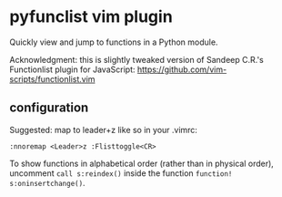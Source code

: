 # pyfunclist vim plugin

Quickly view and jump to functions in a Python module.

Acknowledgment: this is slightly tweaked version of Sandeep C.R.'s Functionlist plugin for JavaScript: https://github.com/vim-scripts/functionlist.vim

## configuration

Suggested: map to leader+z like so in your .vimrc:

    :nnoremap <Leader>z :Flisttoggle<CR>

To show functions in alphabetical order (rather than in physical order), uncomment `call s:reindex()` inside the function `function! s:oninsertchange()`.

